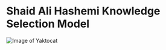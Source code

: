 # Shaid Ali Hashemi Knowledge Selection Model

![Image of Yaktocat](https://newsmedia.tasnimnews.com/Tasnim/Uploaded/Image/1393/04/04/139304041648187843080544.jpg)
